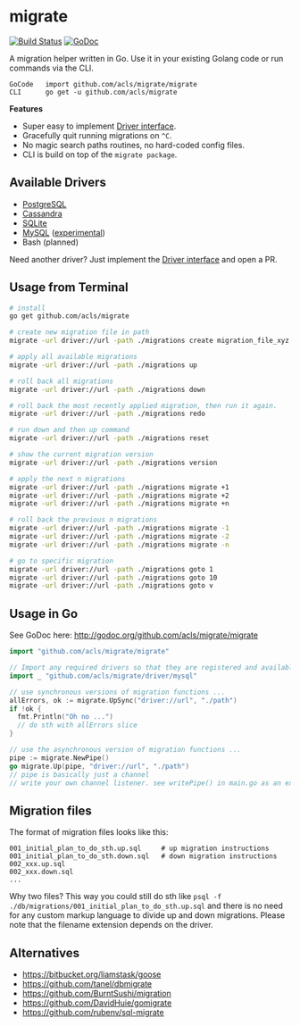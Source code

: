 # migrate

[![Build Status](https://travis-ci.org/acls/migrate.svg?branch=master)](https://travis-ci.org/acls/migrate)
[![GoDoc](https://godoc.org/github.com/acls/migrate?status.svg)](https://godoc.org/github.com/acls/migrate)

A migration helper written in Go. Use it in your existing Golang code
or run commands via the CLI.

```
GoCode   import github.com/acls/migrate/migrate
CLI      go get -u github.com/acls/migrate
```

__Features__

* Super easy to implement [Driver interface](http://godoc.org/github.com/acls/migrate/driver#Driver).
* Gracefully quit running migrations on ``^C``.
* No magic search paths routines, no hard-coded config files.
* CLI is build on top of the ``migrate package``.


## Available Drivers

 * [PostgreSQL](https://github.com/acls/migrate/tree/master/driver/postgres)
 * [Cassandra](https://github.com/acls/migrate/tree/master/driver/cassandra)
 * [SQLite](https://github.com/acls/migrate/tree/master/driver/sqlite3)
 * [MySQL](https://github.com/acls/migrate/tree/master/driver/mysql) ([experimental](https://github.com/acls/migrate/issues/1#issuecomment-58728186))
 * Bash (planned)

Need another driver? Just implement the [Driver interface](http://godoc.org/github.com/acls/migrate/driver#Driver) and open a PR.


## Usage from Terminal

```bash
# install
go get github.com/acls/migrate

# create new migration file in path
migrate -url driver://url -path ./migrations create migration_file_xyz

# apply all available migrations
migrate -url driver://url -path ./migrations up

# roll back all migrations
migrate -url driver://url -path ./migrations down

# roll back the most recently applied migration, then run it again.
migrate -url driver://url -path ./migrations redo

# run down and then up command
migrate -url driver://url -path ./migrations reset

# show the current migration version
migrate -url driver://url -path ./migrations version

# apply the next n migrations
migrate -url driver://url -path ./migrations migrate +1
migrate -url driver://url -path ./migrations migrate +2
migrate -url driver://url -path ./migrations migrate +n

# roll back the previous n migrations
migrate -url driver://url -path ./migrations migrate -1
migrate -url driver://url -path ./migrations migrate -2
migrate -url driver://url -path ./migrations migrate -n

# go to specific migration
migrate -url driver://url -path ./migrations goto 1
migrate -url driver://url -path ./migrations goto 10
migrate -url driver://url -path ./migrations goto v
```


## Usage in Go

See GoDoc here: http://godoc.org/github.com/acls/migrate/migrate

```go
import "github.com/acls/migrate/migrate"

// Import any required drivers so that they are registered and available
import _ "github.com/acls/migrate/driver/mysql"

// use synchronous versions of migration functions ...
allErrors, ok := migrate.UpSync("driver://url", "./path")
if !ok {
  fmt.Println("Oh no ...")
  // do sth with allErrors slice
}

// use the asynchronous version of migration functions ...
pipe := migrate.NewPipe()
go migrate.Up(pipe, "driver://url", "./path")
// pipe is basically just a channel
// write your own channel listener. see writePipe() in main.go as an example.
```

## Migration files

The format of migration files looks like this:

```
001_initial_plan_to_do_sth.up.sql     # up migration instructions
001_initial_plan_to_do_sth.down.sql   # down migration instructions
002_xxx.up.sql
002_xxx.down.sql
...
```

Why two files? This way you could still do sth like
``psql -f ./db/migrations/001_initial_plan_to_do_sth.up.sql`` and there is no
need for any custom markup language to divide up and down migrations. Please note
that the filename extension depends on the driver.


## Alternatives

 * https://bitbucket.org/liamstask/goose
 * https://github.com/tanel/dbmigrate
 * https://github.com/BurntSushi/migration
 * https://github.com/DavidHuie/gomigrate
 * https://github.com/rubenv/sql-migrate


